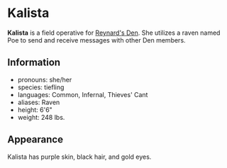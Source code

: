 # Kalista

**Kalista** is a field operative for [Reynard's Den](../reynards-den.md). She utilizes a raven named Poe to send and receive messages with other Den members.

## Information

- pronouns: she/her
- species: tiefling
- languages: Common, Infernal, Thieves' Cant
- aliases: Raven
- height: 6'6"
- weight: 248 lbs.

## Appearance

Kalista has purple skin, black hair, and gold eyes.

